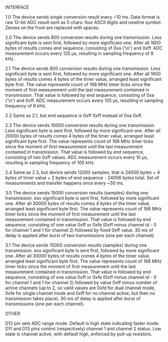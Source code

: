 INTERFACE

1.0 The device sends single conversion result every ~10 ms.
    Data format is raw 12-bit ADC result sent as 5 chars:
    four ASCII digits and newline symbol. Zeroes on the front
    are replaced with spaces.

2.0 The device sends 800 conversion results during one transmission.
    Less significant byte is sent first, followed by more significant one.
    After all 1600 bytes of results comes end sequence, consisting of 
    0xa ('\n') and 0xff. ADC measurement occurs every 125 µs, resulting in
    sampling frequency of 8 kHz.

2.1 The device sends 800 conversion results during one transmission.
    Less significant byte is sent first, followed by more significant one.
    After all 1600 bytes of results comes 4 bytes of the timer value,
    arranged least significant byte first. The value represents count of
    168 MHz timer ticks since the moment of first measurement until
    the last measurement contained in transmission. That value is followed by
    end sequence, consisting of 0xa ('\n') and 0xff.
    ADC measurement occurs every 125 µs, resulting in sampling frequency of 8 kHz.

2.2 Same as 2.1, but end sequence is 0xff 0xff instead of 0xa 0xff.

2.3 The device sends 10000 conversion results during one transmission.
    Less significant byte is sent first, followed by more significant one.
    After all 20000 bytes of results comes 4 bytes of the timer value,
    arranged least significant byte first. The value represents count of
    168 MHz timer ticks since the moment of first measurement until
    the last measurement contained in transmission. That value is followed by
    end sequence, consisting of two 0xff values.
    ADC measurement occurs every 10 µs, resulting in sampling frequency of 100 kHz.

2.4 Same as 2.3, but device sends 12000 samples, that is 24000 bytes + 4 bytes of
    timer value + 2 bytes of end sequence - 24006 bytes total. Set of measurements
    and transfer happens once every ~30 ms.

3.0
    The device sends 15000 conversion results (samples) during one transmission.
    ess significant byte is sent first, followed by more significant one.
    After all 30000 bytes of results comes 4 bytes of the timer value,
    arranged least significant byte first. The value represents count of
    168 MHz timer ticks since the moment of first measurement until
    the last measurement contained in transmission. That value is followed by
    end sequence, consisting of one value 0xff or 0xfe (0xff minus channel id -
    0 for channel 1 and 1 for channel 2) followed by fixed 0xff value.
    30 ms of delay is applied after burst of two transmissions (one per each channel).

3.1
    The device sends 15000 conversion results (samples) during one transmission.
    ess significant byte is sent first, followed by more significant one.
    After all 30000 bytes of results comes 4 bytes of the timer value,
    arranged least significant byte first. The value represents count of
    168 MHz timer ticks since the moment of first measurement until
    the last measurement contained in transmission. That value is followed by
    end sequence, consisting of one value 0xff or 0xfe (0xff minus channel id -
    0 for channel 1 and 1 for channel 2) followed by value 0xff minus number
    of active channels (up to 2, so valid values are 0xfd for dual channel mode,
    0xfe for single channel mode and 0xff for no channel active, but then no
    transmission takes place). 30 ms of delay is applied after burst of transmissions
    (one per each channel).


OTHER

D12 pin sets ADC range mode. Default is high state indicating faster mode.
D11 and D13 pins control (respectively) channel 1 and channel 2 status. Low state
is channel active, with default high, enforced by pull-up resistors.